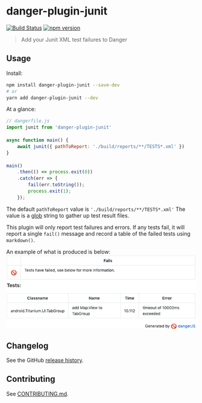 # danger-plugin-junit

[![Build Status](https://travis-ci.org/sgtcoolguy/danger-plugin-junit.svg?branch=master)](https://travis-ci.org/sgtcoolguy/danger-plugin-junit)
[![npm version](https://badge.fury.io/js/danger-plugin-junit.svg)](https://badge.fury.io/js/danger-plugin-junit)


> Add your Junit XML test failures to Danger

## Usage

Install:

```sh
npm install danger-plugin-junit --save-dev
# or
yarn add danger-plugin-junit --dev
```

At a glance:

```js
// dangerfile.js
import junit from 'danger-plugin-junit'

async function main() {
	await junit({ pathToReport: './build/reports/**/TESTS*.xml' })
}

main()
	.then(() => process.exit(0))
	.catch(err => {
		fail(err.toString());
		process.exit(1);
	});
```

The default `pathToReport` value is `'./build/reports/**/TESTS*.xml'`
The value is a [glob](https://www.npmjs.com/package/glob) string to gather up test result files.

This plugin will only report test failures and errors. If any tests fail, it will report a single `fail()` message and record a table of the failed tests using `markdown()`.

An example of what is produced is below:
![](junit_results.png)

## Changelog

See the GitHub [release history](https://github.com/sgtcoolguy/danger-plugin-junit/releases).

## Contributing

See [CONTRIBUTING.md](CONTRIBUTING.md).

